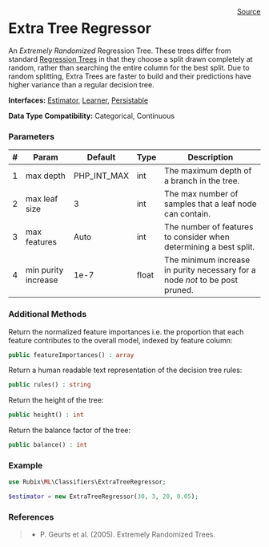 <span style="float:right;"><a href="https://github.com/RubixML/RubixML/blob/master/src/Regressors/ExtraTreeRegressor.php">Source</a></span>

# Extra Tree Regressor
An *Extremely Randomized* Regression Tree. These trees differ from standard [Regression Trees](regression-tree.md) in that they choose a split drawn completely at random, rather than searching the entire column for the best split. Due to random splitting, Extra Trees are faster to build and their predictions have higher variance than a regular decision tree.

**Interfaces:** [Estimator](../estimator.md), [Learner](../learner.md), [Persistable](../persistable.md)

**Data Type Compatibility:** Categorical, Continuous

### Parameters
| # | Param | Default | Type | Description |
|---|---|---|---|---|
| 1 | max depth | PHP_INT_MAX | int | The maximum depth of a branch in the tree. |
| 2 | max leaf size | 3 | int | The max number of samples that a leaf node can contain. |
| 3 | max features | Auto | int | The number of features to consider when determining a best split. |
| 4 | min purity increase | 1e-7 | float | The minimum increase in purity necessary for a node *not* to be post pruned. |

### Additional Methods
Return the normalized feature importances i.e. the proportion that each feature contributes to the overall model, indexed by feature column:
```php
public featureImportances() : array
```

Return a human readable text representation of the decision tree rules:
```php
public rules() : string
```

Return the height of the tree:
```php
public height() : int
```

Return the balance factor of the tree:
```php
public balance() : int
```

### Example
```php
use Rubix\ML\Classifiers\ExtraTreeRegressor;

$estimator = new ExtraTreeRegressor(30, 3, 20, 0.05);
```

### References
>- P. Geurts et al. (2005). Extremely Randomized Trees.